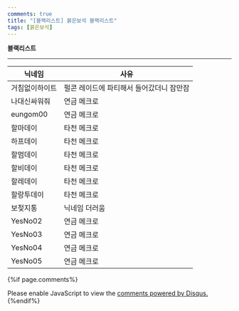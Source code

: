 ```yaml
---
comments: true
title: "[블랙리스트] 붉은보석 블랙리스트"
tags: [붉은보석]
---
```


**블랙리스트**

___

| 닉네임 | 사유 |
|--------|--------|
|거침없이하이트|펄콘 레이드에 파티해서 들어갔더니 잠만잠|
|나대신싸워줘|연금 메크로|
|eungom00|연금 메크로|
|할마데이|타천 메크로|
|하프데이|타천 메크로|
|할멈데이|타천 메크로|
|할비데이|타천 메크로|
|할레데이|타천 메크로|
|할랑투데이|타천 메크로|
|보젖지통|닉네임 더러움|
|YesNo02|연금 메크로|
|YesNo03|연금 메크로|
|YesNo04|연금 메크로|
|YesNo05|연금 메크로|

{%if page.comments%}
<div id="disqus_thread"></div>
<script>

/**
*  RECOMMENDED CONFIGURATION VARIABLES: EDIT AND UNCOMMENT THE SECTION BELOW TO INSERT DYNAMIC VALUES FROM YOUR PLATFORM OR CMS.
*  LEARN WHY DEFINING THESE VARIABLES IS IMPORTANT: https://disqus.com/admin/universalcode/#configuration-variables*/
/*
var disqus_config = function () {
this.page.url = PAGE_URL;  // Replace PAGE_URL with your page's canonical URL variable
this.page.identifier = PAGE_IDENTIFIER; // Replace PAGE_IDENTIFIER with your page's unique identifier variable
};
*/
(function() { // DON'T EDIT BELOW THIS LINE
var d = document, s = d.createElement('script');
s.src = 'https://dndl93.disqus.com/embed.js';
s.setAttribute('data-timestamp', +new Date());
(d.head || d.body).appendChild(s);
})();
</script>
<noscript>Please enable JavaScript to view the <a href="https://disqus.com/?ref_noscript">comments powered by Disqus.</a></noscript>
{%endif%}